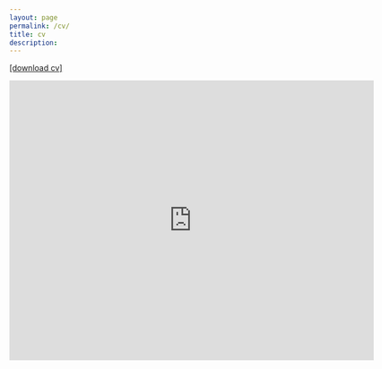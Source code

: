 ```yaml
---
layout: page
permalink: /cv/
title: cv
description:
---
```

<a href="https://taraslough.github.io/assets/pdf/CV_web.pdf"  target="_blank"> [download cv]</a>

<embed src="https://taraslough.github.io/assets/pdf/CV_web.pdf" type="application/pdf" width="650px" height="500px" />
